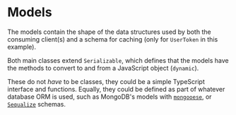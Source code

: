 # Models

The models contain the shape of the data structures used by both the consuming client(s) and a schema for caching (only for `UserToken` in this example).

Both main classes extend `Serializable`, which defines that the models have the methods to convert to and from a JavaScript object (`dynamic`).

These do not _have_ to be classes, they could be a simple TypeScript interface and functions. Equally, they could be defined as part of whatever database ORM is used, such as MongoDB's models with [`mongooese`](https://mongoosejs.com/), or [`Sequalize`](https://sequelize.org/) schemas.

